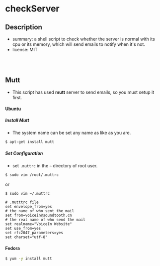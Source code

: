 # checkServer

## Description
- summary: a shell script to check whether the server is normal with its cpu or its memory, which will send emails to notify when it's not.
- license: MIT

<br />
<br />

## Mutt

- This script has used **mutt** server to send emails, so you must setup it first.

#### Ubuntu

##### Install Mutt

- The system name can be set any name as like as you are.

```bash
$ apt-get install mutt
```

##### Set Configuration

- set `.muttrc` in the `~` directory of root user.

```bash
$ sudo vim /root/.muttrc
```
or
```
$ sudo vim ~/.muttrc
```

```
# .mutttrc file
set envelope_from=yes
# the name of who sent the mail
set from=voicein@soundtooth.cn
# the real name of who send the mail
set realname="VoiceIn Website"
set use_from=yes
set rfc2047_parameters=yes
set charset="utf-8"
```

#### Fedora

```bash
$ yum -y install mutt
```